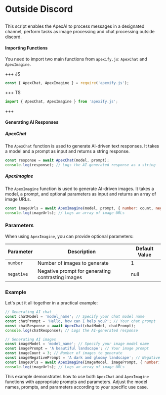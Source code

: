 # Outside Discord

## 

This script enables the ApexAI to process messages in a designated channel, perform tasks as image processing and chat processing outside discord.

#### Importing Functions

You need to import two main functions from `apexify.js`: `ApexChat` and `ApexImagine`.

+++ JS

```javascript
const { ApexChat, ApexImagine } = require('apexify.js'); 
```

+++ TS

```typescript
import { ApexChat, ApexImagine } from 'apexify.js'; 
```

+++

#### Generating AI Responses

##### ApexChat

The `ApexChat` function is used to generate AI-driven text responses. It takes a model and a prompt as input and returns a string response.

```javascript
const response = await ApexChat(model, prompt);
console.log(response); // Logs the AI-generated response as a string
```

##### ApexImagine

The `ApexImagine` function is used to generate AI-driven images. It takes a model, a prompt, and optional parameters as input and returns an array of image URLs.

```javascript
const imageUrls = await ApexImagine(model, prompt, { number: count, negative: negativePrompt });
console.log(imageUrls); // Logs an array of image URLs
```

### Parameters

When using `ApexImagine`, you can provide optional parameters:

| Parameter       | Description                                    | Default Value |
|-----------------|------------------------------------------------|---------------|
| `number`        | Number of images to generate                   | 1             |
| `negative`      | Negative prompt for generating contrasting images | null          |

### Example

Let's put it all together in a practical example:

```javascript
// Generating AI chat
const chatModel = 'model_name'; // Specify your chat model name
const chatPrompt = 'Hello, how can I help you?'; // Your chat prompt
const chatResponse = await ApexChat(chatModel, chatPrompt);
console.log(chatResponse); // Logs the AI-generated response

// Generating AI images
const imageModel = 'model_name'; // Specify your image model name
const imagePrompt = 'A beautiful landscape'; // Your image prompt
const imageCount = 3; // Number of images to generate
const imageNegativePrompt = 'A dark and gloomy landscape'; // Negative prompt for contrasting images
const imageUrls = await ApexImagine(imageModel, imagePrompt, { number: imageCount, negative: imageNegativePrompt });
console.log(imageUrls); // Logs an array of image URLs
```

This example demonstrates how to use both `ApexChat` and `ApexImagine` functions with appropriate prompts and parameters. Adjust the model names, prompts, and parameters according to your specific use case.